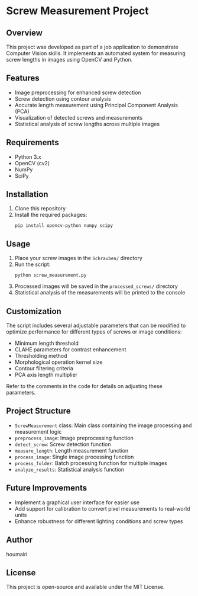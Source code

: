 # Screw Measurement Project

## Overview
This project was developed as part of a job application to demonstrate Computer Vision skills. It implements an automated system for measuring screw lengths in images using OpenCV and Python.

## Features
- Image preprocessing for enhanced screw detection
- Screw detection using contour analysis
- Accurate length measurement using Principal Component Analysis (PCA)
- Visualization of detected screws and measurements
- Statistical analysis of screw lengths across multiple images

## Requirements
- Python 3.x
- OpenCV (cv2)
- NumPy
- SciPy

## Installation
1. Clone this repository
2. Install the required packages:
   ```
   pip install opencv-python numpy scipy
   ```

## Usage
1. Place your screw images in the `Schrauben/` directory
2. Run the script:
   ```
   python screw_measurement.py
   ```
3. Processed images will be saved in the `processed_screws/` directory
4. Statistical analysis of the measurements will be printed to the console

## Customization
The script includes several adjustable parameters that can be modified to optimize performance for different types of screws or image conditions:
- Minimum length threshold
- CLAHE parameters for contrast enhancement
- Thresholding method
- Morphological operation kernel size
- Contour filtering criteria
- PCA axis length multiplier

Refer to the comments in the code for details on adjusting these parameters.

## Project Structure
- `ScrewMeasurement` class: Main class containing the image processing and measurement logic
- `preprocess_image`: Image preprocessing function
- `detect_screw`: Screw detection function
- `measure_length`: Length measurement function
- `process_image`: Single image processing function
- `process_folder`: Batch processing function for multiple images
- `analyze_results`: Statistical analysis function

## Future Improvements
- Implement a graphical user interface for easier use
- Add support for calibration to convert pixel measurements to real-world units
- Enhance robustness for different lighting conditions and screw types

## Author
houmairi

## License
This project is open-source and available under the MIT License.